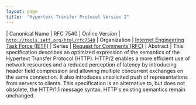```yaml
---
layout: page
title:  "Hypertext Transfer Protocol Version 2"
---
```


| Canonical Name | RFC 7540
| Online Version | [`http://tools.ietf.org/html/rfc7540`](http://tools.ietf.org/html/rfc7540)
| Organization | [Internet Engineering Task Force (IETF)](..)
| Series | [Request for Comments (RFC)](.)
| Abstract | This specification describes an optimized expression of the semantics of the Hypertext Transfer Protocol (HTTP). HTTP/2 enables a more efficient use of network resources and a reduced perception of latency by introducing header field compression and allowing multiple concurrent exchanges on the same connection. It also introduces unsolicited push of representations from servers to clients. This specification is an alternative to, but does not obsolete, the HTTP/1.1 message syntax. HTTP's existing semantics remain unchanged.